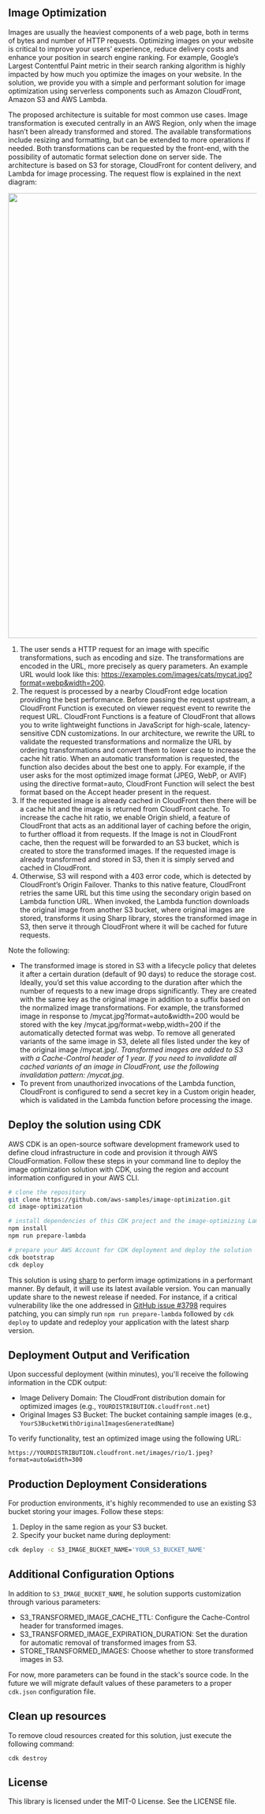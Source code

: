 ## Image Optimization

Images are usually the heaviest components of a web page, both in terms of bytes and number of HTTP requests. Optimizing images on your website is critical to improve your users’ experience, reduce delivery costs and enhance your position in search engine ranking. For example, Google’s Largest Contentful Paint metric in their search ranking algorithm is highly impacted by how much you optimize the images on your website. In the solution, we provide you with a simple and performant solution for image optimization using serverless components such as Amazon CloudFront, Amazon S3 and AWS Lambda.

The proposed architecture is suitable for most common use cases. Image transformation is executed centrally in an AWS Region, only when the image hasn’t been already transformed and stored. The available transformations include resizing and formatting, but can be extended to more operations if needed. Both transformations can be requested by the front-end, with the possibility of automatic format selection done on server side. The architecture is based on S3 for storage, CloudFront for content delivery, and Lambda for image processing. The request flow is explained in the next diagram:

<img src="architecture.png" width="900">

1. The user sends a HTTP request for an image with specific transformations, such as encoding and size. The transformations are encoded in the URL, more precisely as query parameters. An example URL would look like this: https://examples.com/images/cats/mycat.jpg?format=webp&width=200.
2. The request is processed by a nearby CloudFront edge location providing the best performance. Before passing the request upstream, a CloudFront Function is executed on viewer request event to rewrite the request URL. CloudFront Functions is a feature of CloudFront that allows you to write lightweight functions in JavaScript for high-scale, latency-sensitive CDN customizations. In our architecture, we rewrite the URL to validate the requested transformations and normalize the URL by ordering transformations and convert them to lower case to increase the cache hit ratio. When an automatic transformation is requested, the function also decides about the best one to apply. For example, if the user asks for the most optimized image format (JPEG, WebP, or AVIF) using the directive format=auto, CloudFront Function will select the best format based on the Accept header present in the request.
3. If the requested image is already cached in CloudFront then there will be a cache hit and the image is returned from CloudFront cache. To increase the cache hit ratio, we enable Origin shield, a feature of CloudFront that acts as an additional layer of caching before the origin, to further offload it from requests. If the Image is not in CloudFront cache, then the request will be forwarded to an S3 bucket, which is created to store the transformed images. If the requested image is already transformed and stored in S3, then it is simply served and cached in CloudFront.
4. Otherwise, S3 will respond with a 403 error code, which is detected by CloudFront’s Origin Failover. Thanks to this native feature, CloudFront retries the same URL but this time using the secondary origin based on Lambda function URL. When invoked, the Lambda function downloads the original image from another S3 bucket, where original images are stored, transforms it using Sharp library, stores the transformed image in S3, then serve it through CloudFront where it will be cached for future requests.

Note the following:

* The transformed image is stored in S3 with a lifecycle policy that deletes it after a certain duration (default of 90 days) to reduce the storage cost. Ideally, you’d set this value according to the duration after which the number of requests to a new image drops significantly. They are created with the same key as the original image in addition to a suffix based on the normalized image transformations. For example, the transformed image in response to /mycat.jpg?format=auto&width=200 would be stored with the key /mycat.jpg/format=webp,width=200 if the automatically detected format was webp. To remove all generated variants of the same image in S3, delete all files listed under the key of the original image /mycat.jpg/*. Transformed images are added to S3 with a Cache-Control header of 1 year. If you need to invalidate all cached variants of an image in CloudFront, use the following invalidation pattern: /mycat.jpg*.
* To prevent from unauthorized invocations of the Lambda function, CloudFront is configured to send a secret key in a Custom origin header, which is validated in the Lambda function before processing the image.

## Deploy the solution using CDK
AWS CDK is an open-source software development framework used to define cloud infrastructure in code and provision it through AWS CloudFormation. Follow these steps in your command line to deploy the image optimization solution with CDK, using the region and account information configured in your AWS CLI.

```bash
# clone the repository
git clone https://github.com/aws-samples/image-optimization.git 
cd image-optimization

# install dependencies of this CDK project and the image-optimizing Lambda function
npm install
npm run prepare-lambda

# prepare your AWS Account for CDK deployment and deploy the solution
cdk bootstrap
cdk deploy
```

This solution is using [sharp](https://sharp.pixelplumbing.com/) to perform image optimizations in a performant manner. By default, it will use its latest available version. You can manually update share to the newest release if needed. For instance, if a critical vulnerability like the one addressed in [GitHub issue #3798](https://github.com/lovell/sharp/issues/3798) requires patching, you can simply run `npm run prepare-lambda` followed by `cdk deploy` to update and redeploy your application with the latest sharp version.

## Deployment Output and Verification

Upon successful deployment (within minutes), you'll receive the following information in the CDK output:

- Image Delivery Domain: The CloudFront distribution domain for optimized images (e.g., `YOURDISTRIBUTION.cloudfront.net`)
- Original Images S3 Bucket: The bucket containing sample images (e.g., `YourS3BucketWithOriginalImagesGeneratedName`)

To verify functionality, test an optimized image using the following URL:
```
https://YOURDISTRIBUTION.cloudfront.net/images/rio/1.jpeg?format=auto&width=300
```

## Production Deployment Considerations

For production environments, it's highly recommended to use an existing S3 bucket storing your images. Follow these steps:

1. Deploy in the same region as your S3 bucket.
2. Specify your bucket name during deployment:
```bash
cdk deploy -c S3_IMAGE_BUCKET_NAME='YOUR_S3_BUCKET_NAME'
```

## Additional Configuration Options

In addition to `S3_IMAGE_BUCKET_NAME`, he solution supports customization through various parameters:

- S3_TRANSFORMED_IMAGE_CACHE_TTL: Configure the Cache-Control header for transformed images.
- S3_TRANSFORMED_IMAGE_EXPIRATION_DURATION: Set the duration for automatic removal of transformed images from S3.
- STORE_TRANSFORMED_IMAGES: Choose whether to store transformed images in S3.

For now, more parameters can be found in the stack's source code. In the future we will migrate default values of these parameters to a proper `cdk.json` configuration file.

## Clean up resources

To remove cloud resources created for this solution, just execute the following command:

```
cdk destroy
```

## License

This library is licensed under the MIT-0 License. See the LICENSE file.
